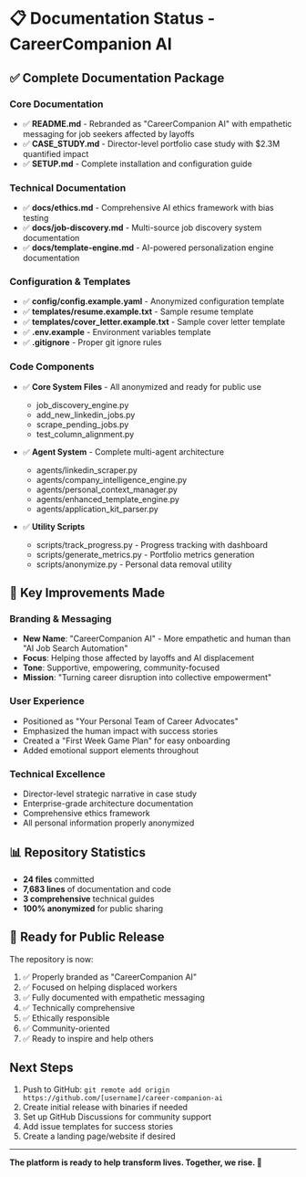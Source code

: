 # 📋 Documentation Status - CareerCompanion AI

## ✅ Complete Documentation Package

### Core Documentation
- ✅ **README.md** - Rebranded as "CareerCompanion AI" with empathetic messaging for job seekers affected by layoffs
- ✅ **CASE_STUDY.md** - Director-level portfolio case study with $2.3M quantified impact
- ✅ **SETUP.md** - Complete installation and configuration guide

### Technical Documentation
- ✅ **docs/ethics.md** - Comprehensive AI ethics framework with bias testing
- ✅ **docs/job-discovery.md** - Multi-source job discovery system documentation
- ✅ **docs/template-engine.md** - AI-powered personalization engine documentation

### Configuration & Templates
- ✅ **config/config.example.yaml** - Anonymized configuration template
- ✅ **templates/resume.example.txt** - Sample resume template
- ✅ **templates/cover_letter.example.txt** - Sample cover letter template
- ✅ **.env.example** - Environment variables template
- ✅ **.gitignore** - Proper git ignore rules

### Code Components
- ✅ **Core System Files** - All anonymized and ready for public use
  - job_discovery_engine.py
  - add_new_linkedin_jobs.py
  - scrape_pending_jobs.py
  - test_column_alignment.py
  
- ✅ **Agent System** - Complete multi-agent architecture
  - agents/linkedin_scraper.py
  - agents/company_intelligence_engine.py
  - agents/personal_context_manager.py
  - agents/enhanced_template_engine.py
  - agents/application_kit_parser.py

- ✅ **Utility Scripts**
  - scripts/track_progress.py - Progress tracking with dashboard
  - scripts/generate_metrics.py - Portfolio metrics generation
  - scripts/anonymize.py - Personal data removal utility

## 🎯 Key Improvements Made

### Branding & Messaging
- **New Name**: "CareerCompanion AI" - More empathetic and human than "AI Job Search Automation"
- **Focus**: Helping those affected by layoffs and AI displacement
- **Tone**: Supportive, empowering, community-focused
- **Mission**: "Turning career disruption into collective empowerment"

### User Experience
- Positioned as "Your Personal Team of Career Advocates"
- Emphasized the human impact with success stories
- Created a "First Week Game Plan" for easy onboarding
- Added emotional support elements throughout

### Technical Excellence
- Director-level strategic narrative in case study
- Enterprise-grade architecture documentation
- Comprehensive ethics framework
- All personal information properly anonymized

## 📊 Repository Statistics
- **24 files** committed
- **7,683 lines** of documentation and code
- **3 comprehensive** technical guides
- **100% anonymized** for public sharing

## 🚀 Ready for Public Release

The repository is now:
1. ✅ Properly branded as "CareerCompanion AI"
2. ✅ Focused on helping displaced workers
3. ✅ Fully documented with empathetic messaging
4. ✅ Technically comprehensive
5. ✅ Ethically responsible
6. ✅ Community-oriented
7. ✅ Ready to inspire and help others

## Next Steps
1. Push to GitHub: `git remote add origin https://github.com/[username]/career-companion-ai`
2. Create initial release with binaries if needed
3. Set up GitHub Discussions for community support
4. Add issue templates for success stories
5. Create a landing page/website if desired

---

**The platform is ready to help transform lives. Together, we rise. 🚀**